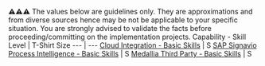 
:warning::warning::warning:  The values below are guidelines only. They are approximations and from diverse sources hence may be not be applicable to your specific situation. You are strongly advised to validate the facts before proceeding/committing on the implementation projects.
Capability - Skill Level | T-Shirt Size
--- | ---
[Cloud Integration - Basic Skills](../Application_Skill_Level_Definition.md#cloud-integration----basic-skills) | S
[SAP Signavio Process Intelligence - Basic Skills](../Application_Skill_Level_Definition.md#sap-signavio---basic-skills) | S
[Medallia Third Party - Basic Skills](../Application_Skill_Level_Definition.md#third-party---basic-skills) | S
